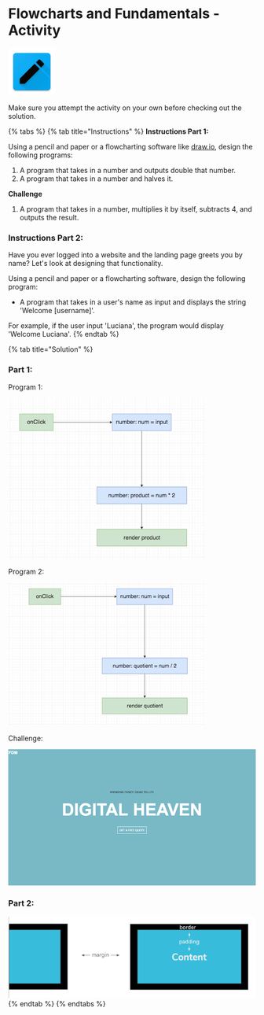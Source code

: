 # Flowcharts and Fundamentals - Activity

![Flowcharts and Fundamentals](../../../.gitbook/assets/activity.png)

Make sure you attempt the activity on your own before checking out the solution.

{% tabs %}
{% tab title="Instructions" %}
**Instructions Part 1:**

Using a pencil and paper or a flowcharting software like [draw.io](https://www.draw.io/), design the following programs:

1. A program that takes in a number and outputs double that number.
2. A program that takes in a number and halves it.

**Challenge**

1. A program that takes in a number, multiplies it by itself, subtracts 4, and outputs the result.

### Instructions Part 2:

Have you ever logged into a website and the landing page greets you by name? Let's look at designing that functionality.

Using a pencil and paper or a flowcharting software, design the following program:

* A program that takes in a user's name as input and displays the string 'Welcome \[username\]'.

For example, if the user input 'Luciana', the program would display 'Welcome Luciana'.
{% endtab %}

{% tab title="Solution" %}
### Part 1:

Program 1:

![Double the Number](../../../.gitbook/assets/image%20%2844%29.png)

Program 2:

![Divide the Number](../../../.gitbook/assets/image%20%2869%29.png)

Challenge:

![](../../../.gitbook/assets/image%20%2831%29.png)

### Part 2:

![](../../../.gitbook/assets/image%20%2839%29.png)
{% endtab %}
{% endtabs %}



